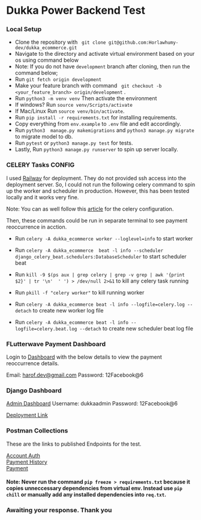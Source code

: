 # Dukka Power Backend Test


### Local Setup

- Clone the repository with ` git clone git@github.com:Horlawhumy-dev/dukka_ecommerce.git`
- Navigate to the directory and activate virtual environment based on your os using command below
- Note: If you do not have `development` branch after cloning, then run the command below;
- Run `git fetch origin development`
- Make your feature branch with command ` git checkout -b <your_feature_branch> origin/development` .
- Run `python3 -m venv venv` Then activate the environment
- If windows? Run `source venv/Scripts/activate`
- If Mac/Linux Run `source venv/bin/activate`.
- Run `pip install -r requirements.txt` for installing requirements.
- Copy everything from `env.example` to `.env` file and edit accordingly.
- Run `python3  manage.py makemigrations` and `python3 manage.py migrate` to migrate model to db.
- Run `pytest` or `python3 manage.py test` for tests.
- Lastly, Run `python3 manage.py runserver` to spin up server locally.



### CELERY Tasks CONFIG

I used [Railway](https://railway.app) for deployment. They do not provided ssh access into the deployment server. So, I could not run the following celery command to spin up the worker and scheduler in production. However, this has been tested locally and it works very fine.

Note: You can as well follow this [article](https://www.nickmccullum.com/celery-django-periodic-tasks/) for the celery configuration.

Then, these commands could be run in separate terminal to see payment reoccurrence in acction.

- Run `celery -A dukka_ecommerce worker --loglevel=info` to start worker

- Run `celery -A dukka_ecommerce  beat -l info --scheduler django_celery_beat.schedulers:DatabaseScheduler` to start scheduler beat

- Run `kill -9 $(ps aux | grep celery | grep -v grep | awk '{print $2}' | tr '\n'  ' ') > /dev/null 2>&1` to kill any celery task running

- Run `pkill -f "celery worker"` to kill running worker

- Run `celery -A dukka_ecommerce beat -l info --logfile=celery.log --detach` to create new worker log file

- Run `celery -A dukka_ecommerce beat -l info --logfile=celery.beat.log --detach` to create new scheduler beat log file


### FLutterwave Payment Dashboard

Login to [Dashboard](https://app.flutterwave.com/login) with the below details to view the payment reoccurrence details.

Email: harof.dev@gmail.com
Password: 12Facebook@6


### Django Dashboard
[Admin Dashboard](https://dukka-power-test-production.up.railway.app/admin)
Username: dukkaadmin
Password: 12Facebook@6

[Deployment Link](https://dukka-power-test-production.up.railway.app)

### Postman Collections
These are the links to published Endpoints for the test.

[Account Auth](https://documenter.getpostman.com/view/18546780/2s93eSXZya) \
[Payment History](https://documenter.getpostman.com/view/18546780/2s93eSXa45) \
[Payment](https://documenter.getpostman.com/view/18546780/2s93eSXa46)

#### Note: Never run the command `pip freeze > requirements.txt` because it copies unneccessary dependencies from virtual env. Instead use `pip chill` or manually add any installed dependencies into `req.txt`.

### Awaiting your response. Thank you
